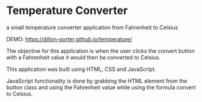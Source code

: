 # Temperature Converter
a small temperature converter application from Fahrenheit to Celsius

DEMO: https://dillon-porter.github.io/temperature/

The objective for this application is when the user clicks the convert button with a Fahrenheit value it would then be converted to Celsius.

This application was built using HTML, CSS and JavaScript. 

JavaScript functionality is done by grabbing the HTML element from the button class and using the Fahrenheit value while using the formula convert to Celsius. 
